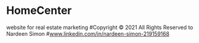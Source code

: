 # HomeCenter
website for real estate marketing
#Copyright © 2021 All Rights Reserved to Nardeen Simon
#www.linkedin.com/in/nardeen-simon-219159168
